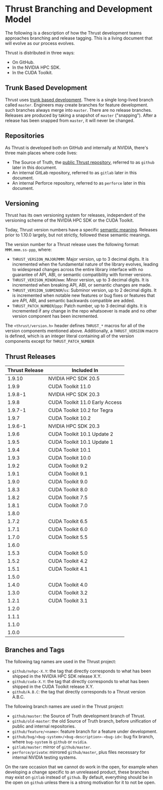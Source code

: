# Thrust Branching and Development Model

The following is a description of how the Thrust development teams approaches branching and release tagging. This
is a living document that will evolve as our process evolves.

Thrust is distributed in three ways:

   * On GitHub.
   * In the NVIDIA HPC SDK.
   * In the CUDA Toolkit.

## Trunk Based Development

Thrust uses [trunk based development](https://trunkbaseddevelopment.com). There is a single long-lived
branch called `master`. Engineers may create branches for feature development. such branches always
merge into `master`. There are no release branches. Releases are produced by taking a snapshot of
`master` ("snapping"). After a release has been snapped from `master`, it will never be changed.

## Repositories

As Thrust is developed both on GitHub and internally at NVIDIA, there's three main places where code lives:

   * The Source of Truth, the [public Thrust repository](https://github.com/thrust/thrust), referred to as
     `github` later in this document.
   * An internal GitLab repository, referred to as `gitlab` later in this document.
   * An internal Perforce repository, referred to as `perforce` later in this document.

## Versioning

Thrust has its own versioning system for releases, independent of the versioning scheme of the NVIDIA
HPC SDK or the CUDA Toolkit.

Today, Thrust version numbers have a specific [semantic meaning](https://semver.org/).
Releases prior to 1.10.0 largely, but not strictly, followed these semantic meanings.

The version number for a Thrust release uses the following format:
`MMM.mmm.ss-ppp`, where:

   * `THRUST_VERSION_MAJOR`/`MMM`: Major version, up to 3 decimal digits. It is incremented
     when the fundamental nature of the library evolves, leading to widespread changes across the
     entire library interface with no guarantee of API, ABI, or semantic compatibility with former
     versions.
   * `THRUST_VERISON_MINOR`/`mmm`: Minor version, up to 3 decimal digits. It is incremented when
     breaking API, ABI, or semantic changes are made.
   * `THRUST_VERSION_SUBMINOR`/`ss`: Subminor version, up to 2 decimal digits. It is incremented
     when notable new features or bug fixes or features that are API, ABI, and semantic backwards
     compatible are added.
   * `THRUST_PATCH_NUMBER`/`ppp`: Patch number, up to 3 decimal digits. It is incremented if any
     change in the repo whatsoever is made and no other version component has been incremented.

The `<thrust/version.h>` header defines `THRUST_*` macros for all of the version components mentioned
above. Additionally, a `THRUST_VERSION` macro is defined, which is an integer literal containing all
of the version components except for `THRUST_PATCH_NUMBER`

## Thrust Releases

| Thrust Release    | Included In                    |
| ----------------- | ------------------------------ |
| 1.9.10            | NVIDIA HPC SDK 20.5            |
| 1.9.9             | CUDA Toolkit 11.0              |
| 1.9.8-1           | NVIDIA HPC SDK 20.3            |
| 1.9.8             | CUDA Toolkit 11.0 Early Access |
| 1.9.7-1           | CUDA Toolkit 10.2 for Tegra    |
| 1.9.7             | CUDA Toolkit 10.2              |
| 1.9.6-1           | NVIDIA HPC SDK 20.3            |
| 1.9.6             | CUDA Toolkit 10.1 Update 2     |
| 1.9.5             | CUDA Toolkit 10.1 Update 1     |
| 1.9.4             | CUDA Toolkit 10.1              |
| 1.9.3             | CUDA Toolkit 10.0              |
| 1.9.2             | CUDA Toolkit 9.2               |
| 1.9.1             | CUDA Toolkit 9.1               |
| 1.9.0             | CUDA Toolkit 9.0               |
| 1.8.3             | CUDA Toolkit 8.0               |
| 1.8.2             | CUDA Toolkit 7.5               |
| 1.8.1             | CUDA Toolkit 7.0               |
| 1.8.0             |                                |
| 1.7.2             | CUDA Toolkit 6.5               |
| 1.7.1             | CUDA Toolkit 6.0               |
| 1.7.0             | CUDA Toolkit 5.5               |
| 1.6.0             |                                |
| 1.5.3             | CUDA Toolkit 5.0               |
| 1.5.2             | CUDA Toolkit 4.2               |
| 1.5.1             | CUDA Toolkit 4.1               |
| 1.5.0             |                                |
| 1.4.0             | CUDA Toolkit 4.0               |
| 1.3.0             | CUDA Toolkit 3.2               |
| 1.2.1             | CUDA Toolkit 3.1               |
| 1.2.0             |                                |
| 1.1.1             |                                |
| 1.1.0             |                                |
| 1.0.0             |                                |

## Branches and Tags

The following tag names are used in the Thrust project:

  * `github/nvhpc-X.Y`: the tag that directly corresponds to what has been shipped in the NVIDIA HPC SDK release X.Y.
  * `github/cuda-X.Y`: the tag that directly corresponds to what has been shipped in the CUDA Toolkit release X.Y.
  * `github/A.B.C`: the tag that directly corresponds to a Thrust version A.B.C.

The following branch names are used in the Thrust project:

  * `github/master`: the Source of Truth development branch of Thrust.
  * `github/old-master`: the old Source of Truth branch, before unification of public and internal repositories.
  * `github/feature/<name>`: feature branch for a feature under development.
  * `github/bug/<bug-system>/<bug-description>-<bug-id>`: bug fix branch, where `bug-system` is `github` or `nvidia`.
  * `gitlab/master`: mirror of `github/master`.
  * `perforce/private`: mirrored `github/master`, plus files necessary for internal NVIDIA testing systems.

On the rare occasion that we cannot do work in the open, for example when developing a change specific to an
unreleased product, these branches may exist on `gitlab` instead of `github`. By default, everything should be
in the open on `github` unless there is a strong motivation for it to not be open.

